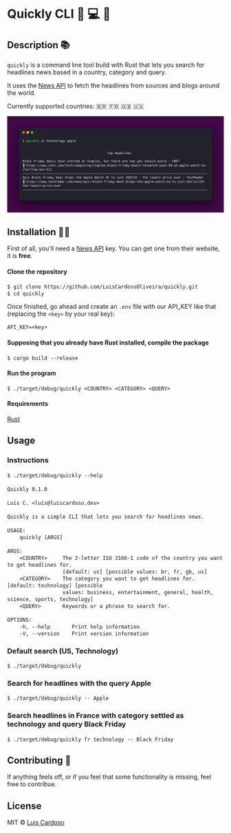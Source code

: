 # Quickly CLI 📰 💻 🚀

## Description 📚

`quickly` is a command line tool build with Rust that lets you search for headlines news based in a country, category and query.

It uses the [News API](https://newsapi.org/) to fetch the headlines from sources
and blogs around the world.

Currently supported countries: 🇧🇷 🇫🇷 🇬🇧 🇺🇸

![screenshot of gh pr status](./assets/carbon.png)

## Installation 👷‍♀️

First of all, you'll need a [News API](https://newsapi.org/) key.
You can get one from their website, it is **free**.

#### Clone the repository

```
$ git clone https://github.com/LuisCardosoOliveira/quickly.git
$ cd quickly
```

Once finished, go ahead and create an `.env` file with our API_KEY like that (replacing the `<key>` by your real key):

```
API_KEY=<key>
```

#### Supposing that you already have Rust installed, compile the package

```
$ cargo build --release
```

#### Run the program

```
$ ./target/debug/quickly <COUNTRY> <CATEGORY> <QUERY>
```

#### Requirements

[Rust](https://www.rust-lang.org/tools/install)

## Usage

### Instructions

```
$ ./target/debug/quickly --help

Quickly 0.1.0

Luis C. <luis@luiscardoso.dev>

Quickly is a simple CLI that lets you search for headlines news.

USAGE:
    quickly [ARGS]

ARGS:
    <COUNTRY>     The 2-letter ISO 3166-1 code of the country you want to get headlines for.
                  [default: us] [possible values: br, fr, gb, us]
    <CATEGORY>    The category you want to get headlines for. [default: technology] [possible
                  values: business, entertainment, general, health, science, sports, technology]
    <QUERY>       Keywords or a phrase to search for.

OPTIONS:
    -h, --help       Print help information
    -V, --version    Print version information
```

### Default search (US, Technology)

```
$ ./target/debug/quickly
```

### Search for headlines with the query Apple

```
$ ./target/debug/quickly -- Apple
```

### Search headlines in France with category settled as technology and query Black Friday

```
$ ./target/debug/quickly fr technology -- Black Friday
```

## Contributing 🤖

If anything feels off, or if you feel that some functionality is missing, feel
free to contribue.

## License

MIT © [Luis Cardoso](https://twitter.com/LuisFCCO)
